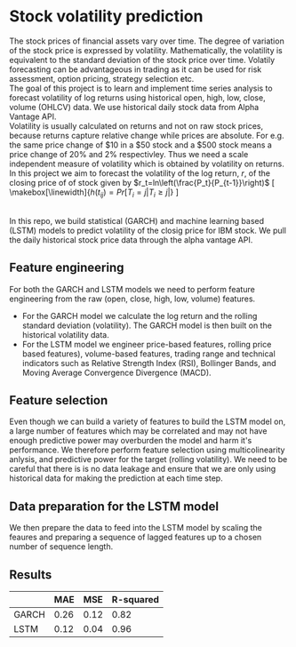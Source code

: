 # Stock volatility prediction
The stock prices of financial assets vary over time. The degree of variation of the stock price is expressed by volatility. Mathematically, the volatility is equivalent to the standard deviation of the stock price over time. Volatily forecasting can be advantageous in trading as it can be used for risk assessment, option pricing, strategy selection etc.
<br>
The goal of this project is to learn and implement time series analysis to forecast volatility of log returns using historical open, high, low, close, volume (OHLCV) data. We use historical daily stock data from Alpha Vantage API.
<br>
Volatility is usually calculated on returns and not on raw stock prices, because returns capture relative change while prices are absolute. For e.g. the same price change of $10 in a $50 stock and a $500 stock means a price change of 20% and 2% respectivley. Thus we need a scale independent measure of volatility which is obtained by volatility on returns. In this project we aim to forecast the volatility of the log return, $r$, of the closing price of of stock given by $r_t=ln\left(\frac{P_t}{P_{t-1}}\right)$
\[
  \makebox[\linewidth]{$h(t_{ij}) = Pr[ T_i = j| T_i \geq j |$}
\]


<br>
In this repo, we build statistical (GARCH) and machine learning based (LSTM) models to predict volatility of the closig price for IBM stock.
We pull the daily historical stock price data through the alpha vantage API.

## Feature engineering
For both the GARCH and LSTM models we need to perform feature engineering from the raw (open, close, high, low, volume) features. 
<br>
* For the GARCH model we calculate the log return and the rolling standard deviation (volatility). The GARCH model is then built on the historical volatility data.
* For the LSTM model we engineer price-based features, rolling price based features), volume-based features, trading range and technical indicators such as Relative Strength Index (RSI), Bollinger Bands, and Moving Average Convergence Divergence (MACD). 

## Feature selection
Even though we can build a variety of features to build the LSTM model on, a large number of features which may be correlated and may not have enough predictive power may overburden the model and harm it's performance. We therefore perform feature selection using multicolinearity anlysis, and predictive power for the target (rolling volatility). We need to be careful that there is is no data leakage and ensure that we are only using historical data for making the prediction at each time step.

## Data preparation for the LSTM model
We then prepare the data to feed into the LSTM model by scaling the feaures and preparing a sequence of lagged features up to a chosen number of sequence length. 

## Results 
|   |MAE|MSE|R-squared|
|---|----|---|---|
|GARCH|0.26|0.12|0.82|
|LSTM|0.12|0.04|0.96|

